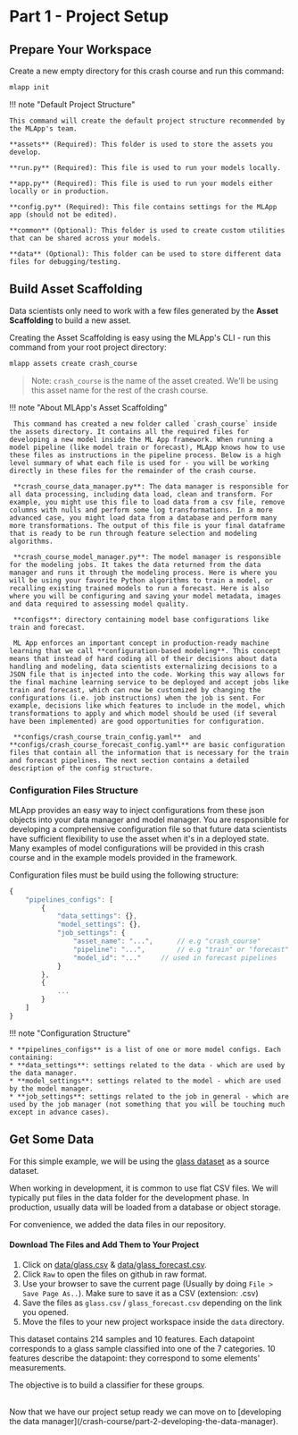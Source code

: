 # Part 1 - Project Setup

## Prepare Your Workspace

Create a new empty directory for this crash course and run this command:
```bash
mlapp init
```

!!! note "Default Project Structure"

    This command will create the default project structure recommended by the MLApp's team.
    
    **assets** (Required): This folder is used to store the assets you develop.
    
    **run.py** (Required): This file is used to run your models locally.
    
    **app.py** (Required): This file is used to run your models either locally or in production.
    
    **config.py** (Required): This file contains settings for the MLApp app (should not be edited).
    
    **common** (Optional): This folder is used to create custom utilities that can be shared across your models.
    
    **data** (Optional): This folder can be used to store different data files for debugging/testing.

## Build Asset Scaffolding

Data scientists only need to work with a few files generated by the **Asset Scaffolding** to build a new asset.

Creating the Asset Scaffolding is easy using the MLApp's CLI - run this command from your root project directory: 
```bash
mlapp assets create crash_course
```

> Note: `crash_course` is the name of the asset created. We'll be using this asset name for the rest of the crash course.

!!! note "About MLApp's Asset Scaffolding"
    
     This command has created a new folder called `crash_course` inside the assets directory. It contains all the required files for developing a new model inside the ML App framework. When running a model pipeline (like model train or forecast), MLApp knows how to use these files as instructions in the pipeline process. Below is a high level summary of what each file is used for - you will be working directly in these files for the remainder of the crash course.
    
     **crash_course_data_manager.py**: The data manager is responsible for all data processing, including data load, clean and transform. For example, you might use this file to load data from a csv file, remove columns with nulls and perform some log transformations. In a more advanced case, you might load data from a database and perform many more transformations. The output of this file is your final dataframe that is ready to be run through feature selection and modeling algorithms.
    
     **crash_course_model_manager.py**: The model manager is responsible for the modeling jobs. It takes the data returned from the data manager and runs it through the modeling process. Here is where you will be using your favorite Python algorithms to train a model, or recalling existing trained models to run a forecast. Here is also where you will be configuring and saving your model metadata, images and data required to assessing model quality.
    
     **configs**: directory containing model base configurations like train and forecast.
    
     ML App enforces an important concept in production-ready machine learning that we call **configuration-based modeling**. This concept means that instead of hard coding all of their decisions about data handling and modeling, data scientists externalizing decisions to a JSON file that is injected into the code. Working this way allows for the final machine learning service to be deployed and accept jobs like train and forecast, which can now be customized by changing the configurations (i.e. job instructions) when the job is sent. For example, decisions like which features to include in the model, which transformations to apply and which model should be used (if several have been implemented) are good opportunities for configuration.
    
     **configs/crash_course_train_config.yaml**  and **configs/crash_course_forecast_config.yaml** are basic configuration files that contain all the information that is necessary for the train and forecast pipelines. The next section contains a detailed description of the config structure.  

### Configuration Files Structure

MLApp provides an easy way to inject configurations from these json objects into your data manager and model manager. You are responsible for developing a comprehensive configuration file so that future data scientists have sufficient flexibility to use the asset when it's in a deployed state. Many examples of model configurations will be provided in this crash course and in the example models provided in the framework.

Configuration files must be build using the following structure:
```javascript
{
    "pipelines_configs": [
        {
            "data_settings": {},  
            "model_settings": {},  
            "job_settings": {
                "asset_name": "...",      // e.g "crash_course"
                "pipeline": "...",        // e.g "train" or "forecast"
                "model_id": "..."	  // used in forecast pipelines
            }
        },
        {
            ...
        }
    ]
}
```

!!! note "Configuration Structure"

    * **pipelines_configs** is a list of one or more model configs. Each containing:
    * **data_settings**: settings related to the data - which are used by the data manager.    
    * **model_settings**: settings related to the model - which are used by the model manager.    
    * **job_settings**: settings related to the job in general - which are used by the job manager (not something that you will be touching much except in advance cases).  


## Get Some Data

For this simple example, we will be using the [glass dataset](https://www.kaggle.com/uciml/glass) as a source dataset.

When working in development, it is common to use flat CSV files. We will typically put files in the data folder for the development phase. In production, usually data will be loaded from a database or object storage.

For convenience, we added the data files in our repository.

#### Download The Files and Add Them to Your Project

1. Click on [data/glass.csv](https://github.com/ibm/mlapp/blob/master/data/glass.csv) & [data/glass_forecast.csv](https://github.com/ibm/mlapp/blob/master/data/glass_forecast.csv).
2. Click `Raw` to open the files on github in raw format.
3. Use your browser to save the current page (Usually by doing `File > Save Page As..`). Make sure to save it as a CSV (extension: .csv)
4. Save the files as `glass.csv` / `glass_forecast.csv` depending on the link you opened.
5. Move the files to your new project workspace inside the `data` directory.

This dataset contains 214 samples and 10 features. Each datapoint corresponds to a glass sample classified into one of the 7 categories. 10 features describe the datapoint: they correspond to some elements' measurements. 

The objective is to build a classifier for these groups.

<br/>
Now that we have our project setup ready we can move on to [developing the data manager](/crash-course/part-2-developing-the-data-manager).